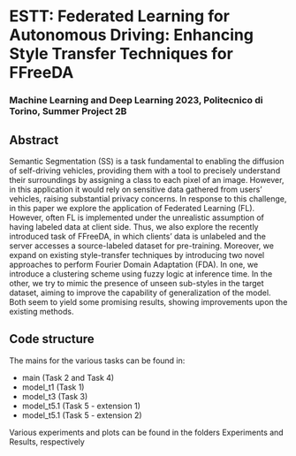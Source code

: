 # ESTT: Federated Learning for Autonomous Driving: Enhancing Style Transfer Techniques for FFreeDA
### Machine Learning and Deep Learning 2023, Politecnico di Torino, Summer Project 2B

## Abstract
Semantic Segmentation (SS) is a task fundamental to enabling the diffusion of self-driving vehicles, providing them with a tool to precisely understand their surroundings by assigning a class to each pixel of an image. However, in this application it would rely on sensitive data gathered from users’ vehicles, raising substantial privacy concerns. In response to this challenge, in this paper we explore the application of Federated Learning (FL). However, often FL is implemented under the unrealistic assumption of having labeled data at client side. Thus, we also explore the recently introduced task of FFreeDA, in which clients’ data is unlabeled and the server accesses a source-labeled dataset for pre-training. Moreover, we expand on existing style-transfer techniques by introducing two novel approaches to perform Fourier Domain Adaptation (FDA). In one, we introduce a clustering scheme using fuzzy logic at inference time. In the other, we try to mimic the presence of unseen sub-styles in the target dataset, aiming to improve the capability of generalization of the model. Both seem to yield some promising results, showing improvements upon the existing methods.

## Code structure

The mains for the various tasks can be found in:
- main (Task 2 and Task 4)
- model_t1 (Task 1)
- model_t3 (Task 3)
- model_t5.1 (Task 5 - extension 1)
- model_t5.1 (Task 5 - extension 2)

Various experiments and plots can be found in the folders Experiments and Results, respectively
